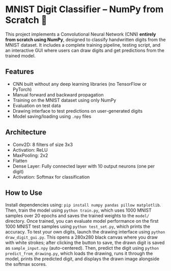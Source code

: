 # MNIST Digit Classifier – NumPy from Scratch 🧠

This project implements a Convolutional Neural Network (CNN) **entirely from scratch using NumPy**, designed to classify handwritten digits from the MNIST dataset. It includes a complete training pipeline, testing script, and an interactive GUI where users can draw digits and get predictions from the trained model.

## Features
- CNN built without any deep learning libraries (no TensorFlow or PyTorch)
- Manual forward and backward propagation
- Training on the MNIST dataset using only NumPy
- Evaluation on test data
- Drawing interface to test predictions on user-generated digits
- Model saving/loading using `.npy` files

## Architecture
- Conv2D: 8 filters of size 3x3
- Activation: ReLU
- MaxPooling: 2x2
- Flatten
- Dense Layer: Fully connected layer with 10 output neurons (one per digit)
- Activation: Softmax for classification


## How to Use

Install dependencies using: `pip install numpy pandas pillow matplotlib`. Then, train the model using `python train.py`, which uses 1000 MNIST samples over 20 epochs and saves the trained weights to the `model/` directory. Once trained, you can evaluate model performance on the first 1000 MNIST test samples using `python test_set.py`, which prints the accuracy. To test your own digits, launch the drawing interface using `python draw_digit_gui.py`. This opens a 280x280 black canvas where you draw with white strokes; after clicking the button to save, the drawn digit is saved as `sample_input.npy` (auto-centered). Then, predict the digit using `python predict_from_drawing.py`, which loads the drawing, runs it through the model, prints the predicted digit, and displays the drawn image alongside the softmax scores.
